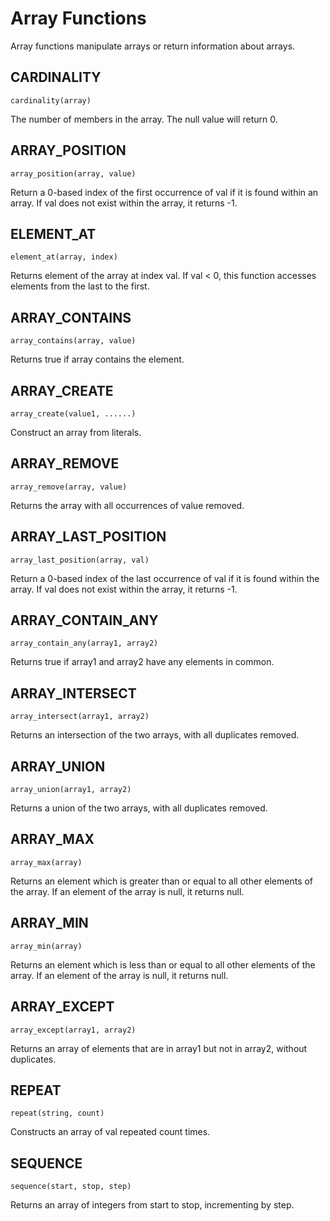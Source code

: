 # Array Functions

Array functions manipulate arrays or return information about arrays.

## CARDINALITY

```text
cardinality(array)
```

The number of members in the array. The null value will return 0.

## ARRAY_POSITION

```text
array_position(array, value)
```

Return a 0-based index of the first occurrence of val if it is found within an array. If val does not exist within the
array, it returns -1.

## ELEMENT_AT

```text
element_at(array, index)
```

Returns element of the array at index val. If val < 0, this function accesses elements from the last to the first.

## ARRAY_CONTAINS

```text
array_contains(array, value)
```

Returns true if array contains the element.

## ARRAY_CREATE

```text
array_create(value1, ......)
```

Construct an array from literals.

## ARRAY_REMOVE

```text
array_remove(array, value)
```

Returns the array with all occurrences of value removed.

## ARRAY_LAST_POSITION

```text
array_last_position(array, val)
```

Return a 0-based index of the last occurrence of val if it is found within the array. If val does not exist within the
array, it returns -1.

## ARRAY_CONTAIN_ANY

```text
array_contain_any(array1, array2)
```

Returns true if array1 and array2 have any elements in common.

## ARRAY_INTERSECT

```text
array_intersect(array1, array2)
```

Returns an intersection of the two arrays, with all duplicates removed.

## ARRAY_UNION

```text
array_union(array1, array2)
```

Returns a union of the two arrays, with all duplicates removed.

## ARRAY_MAX

```text
array_max(array)
```

Returns an element which is greater than or equal to all other elements of the array. If an element of the array is
null, it returns null.

## ARRAY_MIN

```text
array_min(array)
```

Returns an element which is less than or equal to all other elements of the array. If an element of the array is null,
it returns null.

## ARRAY_EXCEPT

```text
array_except(array1, array2)
```

Returns an array of elements that are in array1 but not in array2, without duplicates.

## REPEAT

```text
repeat(string, count)
```

Constructs an array of val repeated count times.

## SEQUENCE

```text
sequence(start, stop, step)
```

Returns an array of integers from start to stop, incrementing by step.
